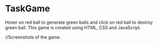 # TaskGame
Hover on red ball to generate green balls and click on red ball to destroy green ball. This game is created using HTML, CSS and JavaScript.

//Screenshots of the game.

